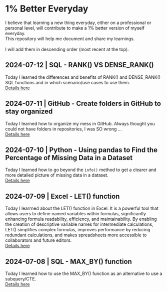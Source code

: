# 1% Better Everyday
I believe that learning a new thing everyday, either on a professional or personal level, will contribute to make a 1% better version of myself everyday.<br>This repository will help me document and share my learnings.<br><br>
I will add them in descending order (most recent at the top).

## 2024-07-12 | SQL - RANK() VS DENSE_RANK()
Today I learned the differences and benefits of RANK() and DENSE_RANK() SQL functions and in which scenario/use cases to use them.  
<a href="./20240712 - SQL RANK() VS DENSE_RANK().md" target="_blank">Details here</a>

## 2024-07-11 | GitHub - Create folders in GitHub to stay organized
Today I learned how to organize my mess in GitHub. Always thought you could not have folders in repositories, I was SO wrong ...  
<a href="./learnings/20240711 - GitHub_create_folder.md" target="_blank">Details here</a>

## 2024-07-10 | Python - Using pandas to Find the Percentage of Missing Data in a Dataset
Today I learned how to go beyond the `info()` method to get a clearer and more detailed picture of missing data in a dataset.  
<a href="./learnings/20240710-Python_Percentage_Missing_Data.md" target="_blank">Details here</a>

## 2024-07-09 | Excel - LET() function
Today I learrned about the LET() function in Excel. It is a powerful tool that allows users to define named variables within formulas, significantly enhancing formula readability, efficiency, and maintainability. By enabling the creation of descriptive variable names for intermediate calculations, LET() simplifies complex formulas, improves performance by reducing redundant calculations, and makes spreadsheets more accessible to collaborators and future editors.  
<a href="./learnings/20240709-Excel_LET()_function.md" target="_blank">Details here</a>

## 2024-07-08 | SQL - MAX_BY() function
Today I learned how to use the MAX_BY() function as an alternative to use a subquery/CTE.  
<a href="./learnings/20240708-SQL_max_by.md" target="_blank">Details here</a>
